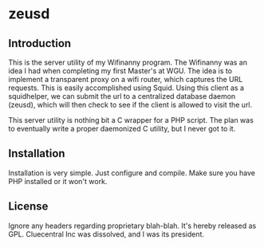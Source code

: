 # zeusd

## Introduction

This is the server utility of my Wifinanny program. The Wifinanny was an idea
I had when completing my first Master's at WGU. The idea is to implement
a transparent proxy on a wifi router, which captures the URL requests. This
is easily accomplished using Squid. Using this client as a squidhelper, we
can submit the url to a centralized database daemon (zeusd), which will then
check to see if the client is allowed to visit the url.

This server utility is nothing bit a C wrapper for a PHP script. The plan
was to eventually write a proper daemonized C utility, but I never got
to it.

## Installation

Installation is very simple. Just configure and compile. Make sure you have
PHP installed or it won't work.

## License

Ignore any headers regarding proprietary blah-blah. It's hereby released
as GPL. Cluecentral Inc was dissolved, and I was its president.
